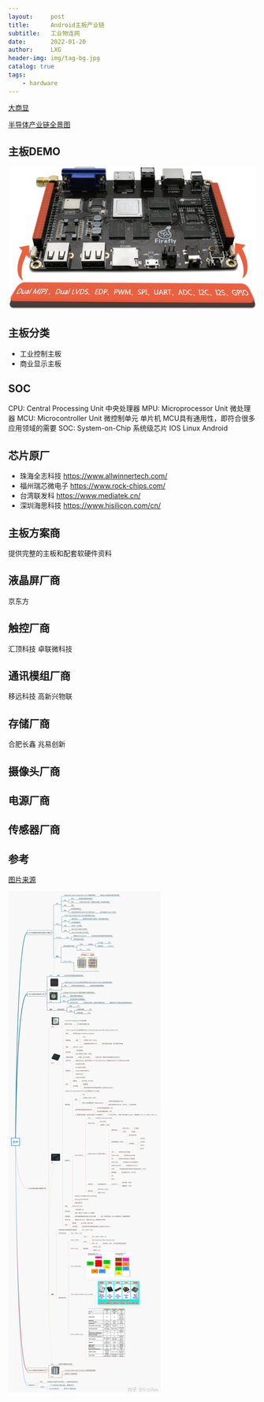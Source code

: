 ```yaml
---
layout:     post
title:      Android主板产业链
subtitle:   工业物连网
date:       2022-01-20
author:     LXG
header-img: img/tag-bg.jpg
catalog: true
tags:
    - hardware
---
```


[大商显](https://dashangxian.com/)

[半导体产业链全景图](https://www.yinxiang.com/everhub/note/1c2f3736-7400-4c3d-9047-8a5f29e115d4)

## 主板DEMO

![interface](/images/rk3288/interface.png)

## 主板分类

* 工业控制主板
* 商业显示主板

## SOC

CPU: Central Processing Unit 中央处理器
MPU: Microprocessor Unit 微处理器
MCU: Microcontroller Unit 微控制单元 单片机 MCU具有通用性，即符合很多应用领域的需要
SOC: System-on-Chip 系统级芯片 IOS Linux Android



## 芯片原厂

* 珠海全志科技 https://www.allwinnertech.com/
* 福州瑞芯微电子 https://www.rock-chips.com/
* 台湾联发科 https://www.mediatek.cn/
* 深圳海思科技 https://www.hisilicon.com/cn/

## 主板方案商

提供完整的主板和配套软硬件资料

## 液晶屏厂商

京东方

## 触控厂商

汇顶科技
卓联微科技

## 通讯模组厂商

移远科技
高新兴物联

## 存储厂商

合肥长鑫
兆易创新

## 摄像头厂商

## 电源厂商

## 传感器厂商

## 参考

[图片来源](https://www.processon.com/view/link/5c91f1b6e4b09a16b9a9acfe#map)

![mcu_soc](/images/rk3288/mcu_soc.jpg)






